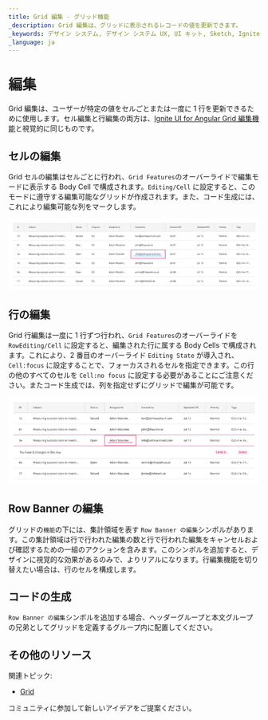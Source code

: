 ```yaml
---
title: Grid 編集 - グリッド機能
_description: Grid 編集は、グリッドに表示されるレコードの値を更新できます。
_keywords: デザイン システム, デザイン システム UX, UI キット, Sketch, Ignite UI for Angular, Sketch to Angular, Angular, Angular デザイン システム, Sketch からコードをエクスポート, Angular 用のデザイン キット, Sketch HTML, Sketch to HTML, Sketch UI キット
_language: ja
---
```


# 編集

Grid 編集は、ユーザーが特定の値をセルごとまたは一度に 1 行を更新できるために使用します。セル編集と行編集の両方は、[Ignite UI for Angular Grid 編集機能](https://jp.infragistics.com/products/ignite-ui-angular/angular/components/grid/editing.html)と視覚的に同じものです。

## セルの編集

Grid セルの編集はセルごとに行われ、`Grid Features`のオーバーライドで編集モードに表示する Body Cell で構成されます。`Editing/Cell` に設定すると、このモードに遵守する編集可能なグリッドが作成されます。また、コード生成には、これにより編集可能な列をマークします。

<img class="responsive-img" src="../images/grid_cell_edit.png" srcset="../images/grid_cell_edit@2x.png 2x" />

## 行の編集

Grid 行編集は一度に 1 行ずつ行われ、`Grid Features`のオーバーライドを `RowEditing/Cell` に設定すると、編集された行に属する Body Cells で構成されます。これにより、2 番目のオーバーライド `Editing State` が導入され、`Cell:focus` に設定することで、フォーカスされるセルを指定できます。この行の他のすべてのセルを `Cell:no focus` に設定する必要があることにご注意ください。またコード生成では、列を指定せずにグリッドで編集が可能です。

<img class="responsive-img" src="../images/grid_row_edit.png" srcset="../images/grid_row_edit@2x.png 2x" />

## Row Banner の編集

グリッドの`機能`の下には、集計領域を表す `Row Banner の編集`シンボルがあります。この集計領域は行で行われた編集の数と行で行われた編集をキャンセルおよび確認するための一組のアクションを含みます。このシンボルを追加すると、デザインに視覚的な効果があるのみで、よりリアルになります。行編集機能を切り替えたい場合は、行のセルを構成します。

## コードの生成

`Row Banner の編集`シンボルを追加する場合、ヘッダーグループと本文グループの兄弟としてグリッドを定義するグループ内に配置してください。

## その他のリソース

関連トピック:

- [Grid](grid.md)
  <div class="divider--half"></div>

コミュニティに参加して新しいアイデアをご提案ください。
